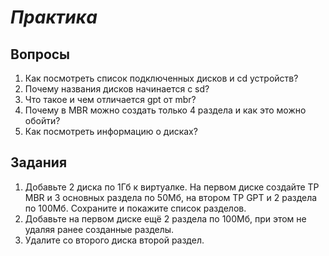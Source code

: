 # *Практика*

## Вопросы

1. Как посмотреть список подключенных дисков и cd устройств?
2. Почему названия дисков начинается с sd?
3. Что такое и чем отличается gpt от mbr?
4. Почему в MBR можно создать только 4 раздела и как это можно обойти?
5. Как посмотреть информацию о дисках?

## Задания

1. Добавьте 2 диска по 1Гб к виртуалке. На первом диске создайте ТР MBR и 3 основных раздела по 50Мб, на втором ТР GPT и 2 раздела по 100Мб. Сохраните и покажите список разделов.
2. Добавьте на первом диске ещё 2 раздела по 100Мб, при этом не удаляя ранее созданные разделы.
3. Удалите со второго диска второй раздел.    